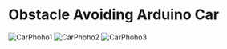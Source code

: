 # Obstacle Avoiding Arduino Car

![CarPhoho1](https://github.com/KueiChinHuang/Obstacle-Avoiding-Arduino-Car/tree/master/CarPhotos/myCar1.jpg)
![CarPhoho2](https://github.com/KueiChinHuang/Obstacle-Avoiding-Arduino-Car/tree/master/CarPhotos/myCar2.jpg)
![CarPhoho3](https://github.com/KueiChinHuang/Obstacle-Avoiding-Arduino-Car/tree/master/CarPhotos/myCar3.jpg)
